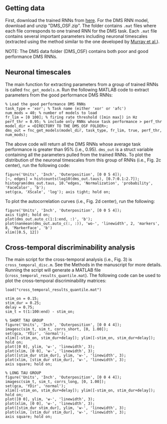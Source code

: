 ## Getting data
First, download the trained RNNs from [here](https://osf.io/md4wg/). For the DMS RNN model, download and unzip "DMS\_OSF.zip". The folder contains `.mat` files where each file corresponds to one trained RNN for the DMS task. Each `.mat` file contains several important parameters including neuronal timescales (extracted using the method similar to the one developed by [Murray et al.](https://www.nature.com/articles/nn.3862)).

NOTE: The DMS data folder (DMS\_OSF) contains both poor and good performance DMS RNNs.

## Neuronal timescales
The main function for extracting parameters from a group of trained RNNs is called `fnc_get_models.m`. Run the following MATLAB code to extract parameters from the good performance DMS RNNs:

```
% Load the good performance DMS RNNs
task_type = 'xor'; % Task name (either 'xor' or 'afc')
num_mods = 40; % number of models to load
fr_lim = [0 100]; % firing rate threshold ([min max]) in Hz
perf_thr = 0.95; % include only RNNs whose task performance > perf_thr
model_dir = <DIRECTORY TO THE DMS_OSF FOLDER>;
dms_out = fnc_get_models(model_dir, task_type, fr_lim, true, perf_thr, num_mods);
```

The above code will return all the DMS RNNs whose average task performance is greater than 95% (i.e., 0.95). `dms_out` is a struct variable containing all the parameters pulled from the trained RNNs. To plot the distribution of the neuronal timescales from this group of RNNs (i.e., Fig. 2c center), run the following code:

```
figure('Units', 'Inch', 'Outerposition', [0 0 5 4]);
[~, edges] = histcounts(log10(dms_out.taus), [0.7:0.1:2.7]);
histogram(dms_out.taus, 10.^edges, 'Normalization', 'probability', 'FaceColor', 'b');
set(gca, 'XScale', 'log'); axis tight; hold on;
```

To plot the autocorrelation curves (i.e., Fig. 2d center), run the following:

```
figure('Units', 'Inch', 'Outerposition', [0 0 5 4]);
axis tight; hold on;
plot(dms_out.auto_c(1:1:end, :)', 'b');
plot(nanmean(dms_out.auto_c(:, :)), 'wo-', 'linewidth', 2, 'markers', 8, 'MarkerFace', 'b')
xlim([0.5, 12])
```

## Cross-temporal discriminability analysis
The main script for the cross-temporal analysis (i.e., Fig. 3) is `cross_temporal_disc.m`. See the Methods in the manuscript for more details. Running the script will generate a MATLAB file (`cross_temporal_results_quantile.mat`). The following code can be used to plot the cross-temporal discriminability matrices:

```
load("cross_temporal_results_quantile.mat")

stim_on = 0.15;
stim_dur = 0.25;
delay = 0.75;
sim_t = t(1:100:end) - stim_on;

% SHORT TAU GROUP
figure('Units', 'Inch', 'Outerposition', [0 0 4 4]);
imagesc(sim_t, sim_t, corrs_short, [0, 1.00]);
set(gca, 'YDir', 'normal');
xlim([-stim_on, stim_dur+delay]); ylim([-stim_on, stim_dur+delay]); hold on;
plot([0 0], ylim, 'w-', 'linewidth', 3);
plot(xlim, [0 0], 'w-', 'linewidth', 3);
plot([stim_dur stim_dur], ylim, 'w-', 'linewidth', 3);
plot(xlim, [stim_dur stim_dur], 'w-', 'linewidth', 3);
axis square; hold on;

% LONG TAU GROUP
figure('Units', 'Inch', 'Outerposition', [0 0 4 4]);
imagesc(sim_t, sim_t, corrs_long, [0, 1.00]);
set(gca, 'YDir', 'normal');
xlim([-stim_on, stim_dur+delay]); ylim([-stim_on, stim_dur+delay]); hold on;
plot([0 0], ylim, 'w-', 'linewidth', 3);
plot(xlim, [0 0], 'w-', 'linewidth', 3);
plot([stim_dur stim_dur], ylim, 'w-', 'linewidth', 3);
plot(xlim, [stim_dur stim_dur], 'w-', 'linewidth', 3);
axis square; hold on;
```


